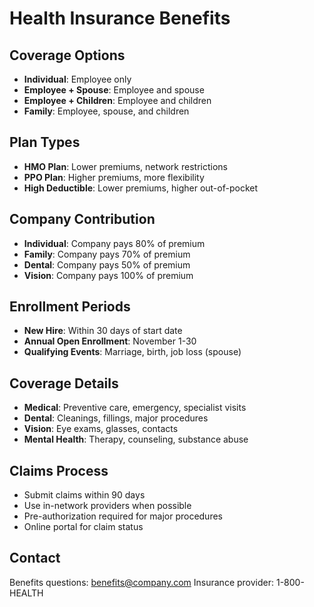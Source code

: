 # Health Insurance Benefits

## Coverage Options

- **Individual**: Employee only
- **Employee + Spouse**: Employee and spouse
- **Employee + Children**: Employee and children
- **Family**: Employee, spouse, and children

## Plan Types

- **HMO Plan**: Lower premiums, network restrictions
- **PPO Plan**: Higher premiums, more flexibility
- **High Deductible**: Lower premiums, higher out-of-pocket

## Company Contribution

- **Individual**: Company pays 80% of premium
- **Family**: Company pays 70% of premium
- **Dental**: Company pays 50% of premium
- **Vision**: Company pays 100% of premium

## Enrollment Periods

- **New Hire**: Within 30 days of start date
- **Annual Open Enrollment**: November 1-30
- **Qualifying Events**: Marriage, birth, job loss (spouse)

## Coverage Details

- **Medical**: Preventive care, emergency, specialist visits
- **Dental**: Cleanings, fillings, major procedures
- **Vision**: Eye exams, glasses, contacts
- **Mental Health**: Therapy, counseling, substance abuse

## Claims Process

- Submit claims within 90 days
- Use in-network providers when possible
- Pre-authorization required for major procedures
- Online portal for claim status

## Contact

Benefits questions: benefits@company.com
Insurance provider: 1-800-HEALTH
